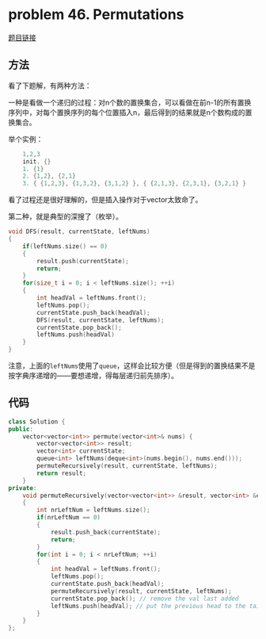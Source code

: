 # problem 46. Permutations

[题目链接](https://leetcode.com/problems/permutations/)

## 方法

看了下题解，有两种方法：

一种是看做一个递归的过程：对n个数的置换集合，可以看做在前n-1的所有置换序列中，对每个置换序列的每个位置插入n，最后得到的结果就是n个数构成的置换集合。

举个实例：

```C++
    1,2,3
    init. {}
    1. {1}
    2. {1,2}, {2,1}
    3. { {1,2,3}, {1,3,2}, {3,1,2} }, { {2,1,3}, {2,3,1}, {3,2,1} }
```

看了过程还是很好理解的，但是插入操作对于vector太致命了。

第二种，就是典型的深搜了（枚举）。

```C++
void DFS(result, currentState, leftNums)
{
    if(leftNums.size() == 0)
    {
        result.push(currentState);
        return;
    }
    for(size_t i = 0; i < leftNums.size(); ++i)
    {
        int headVal = leftNums.front();
        leftNums.pop();
        currentState.push_back(headVal);
        DFS(result, currentState, leftNums);
        currentState.pop_back();
        leftNums.push(headVal)
    }
}
```

注意，上面的`leftNums`使用了`queue`，这样会比较方便（但是得到的置换结果不是按字典序递增的——要想递增，得每层递归前先排序）。

## 代码

```C++
class Solution {
public:
    vector<vector<int>> permute(vector<int>& nums) {
        vector<vector<int>> result;
        vector<int> currentState;
        queue<int> leftNums(deque<int>(nums.begin(), nums.end()));
        permuteRecursively(result, currentState, leftNums);
        return result;
    }
private:
    void permuteRecursively(vector<vector<int>> &result, vector<int> &currentState, queue<int> &leftNums)
    {
        int nrLeftNum = leftNums.size();
        if(nrLeftNum == 0)
        {
            result.push_back(currentState);
            return;
        }
        for(int i = 0; i < nrLeftNum; ++i)
        {
            int headVal = leftNums.front();
            leftNums.pop();
            currentState.push_back(headVal);
            permuteRecursively(result, currentState, leftNums);
            currentState.pop_back(); // remove the val last added
            leftNums.push(headVal); // put the previous head to the tail. After the Iteration, the leftNums keeps invariant
        }
    }
};
```